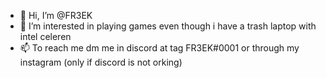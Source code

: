 - 👋 Hi, I’m @FR3EK
- 👀 I’m interested in playing games even though i have a trash laptop with intel celeren 
- 📫 To reach me dm me in discord at tag FR3EK#0001 or through my instagram (only if discord is not orking)
<!---
FR3EK/FR3EK is a ✨ special ✨ repository because its `README.md` (this file) appears on your GitHub profile.
You can click the Preview link to take a look at your changes.
--->

